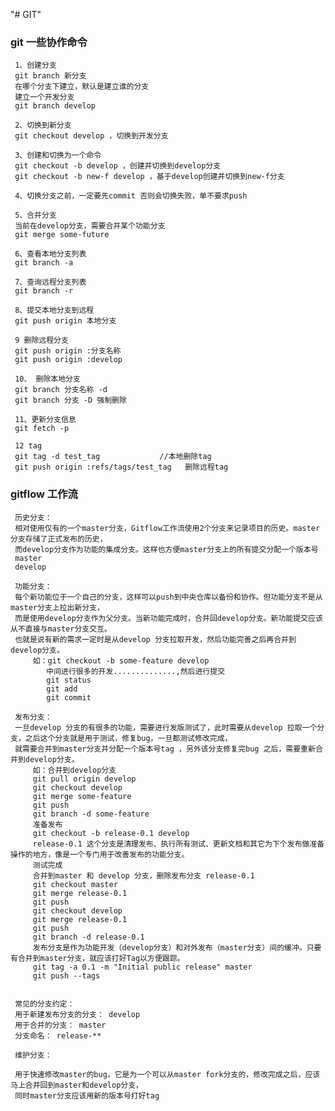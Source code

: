 "# GIT"

### git 一些协作命令
     1、创建分支
     git branch 新分支
     在哪个分支下建立，默认是建立谁的分支
     建立一个开发分支
     git branch develop

     2、切换到新分支
     git checkout develop ，切换到开发分支

     3、创建和切换为一个命令
     git checkout -b develop ，创建并切换到develop分支
     git checkout -b new-f develop ，基于develop创建并切换到new-f分支

     4、切换分支之前，一定要先commit 否则会切换失败，单不要求push

     5、合并分支 
     当前在develop分支，需要合并某个功能分支
     git merge some-future

     6、查看本地分支列表
     git branch -a

     7、查询远程分支列表
     git branch -r

     8、提交本地分支到远程
     git push origin 本地分支

     9 删除远程分支
     git push origin :分支名称
     git push origin :develop

     10、 删除本地分支
     git branch 分支名称 -d
     git branch 分支 -D 强制删除

     11、更新分支信息
     git fetch -p
     
     12 tag
     git tag -d test_tag　　　　　　　　//本地删除tag
     git push origin :refs/tags/test_tag   删除远程tag

### gitflow 工作流
     历史分支：
     相对使用仅有的一个master分支，Gitflow工作流使用2个分支来记录项目的历史。master分支存储了正式发布的历史，
     而develop分支作为功能的集成分支。这样也方便master分支上的所有提交分配一个版本号
     master
     develop

     功能分支：
     每个新功能位于一个自己的分支，这样可以push到中央仓库以备份和协作。但功能分支不是从master分支上拉出新分支，
     而是使用develop分支作为父分支。当新功能完成时，合并回develop分支。新功能提交应该从不直接与master分支交互。
     也就是说有新的需求一定时是从develop 分支拉取开发，然后功能完善之后再合并到develop分支。
         如：git checkout -b some-feature develop
            中间进行很多的开发..............,然后进行提交
            git status
            git add
            git commit

     发布分支：
     一旦develop 分支的有很多的功能，需要进行发版测试了，此时需要从develop 拉取一个分支，之后这个分支就是用于测试，修复bug，一旦都测试修改完成，
     就需要合并到master分支并分配一个版本号tag ，另外该分支修复完bug 之后，需要重新合并到develop分支。
         如：合并到develop分支
         git pull origin develop
         git checkout develop
         git merge some-feature
         git push
         git branch -d some-feature
         准备发布
         git checkout -b release-0.1 develop
         release-0.1 这个分支是清理发布、执行所有测试、更新文档和其它为下个发布做准备操作的地方，像是一个专门用于改善发布的功能分支。
         测试完成
         合并到master 和 develop 分支，删除发布分支 release-0.1
         git checkout master
         git merge release-0.1
         git push
         git checkout develop
         git merge release-0.1
         git push
         git branch -d release-0.1
         发布分支是作为功能开发（develop分支）和对外发布（master分支）间的缓冲。只要有合并到master分支，就应该打好Tag以方便跟踪。
         git tag -a 0.1 -m "Initial public release" master
         git push --tags


     常见的分支约定：
     用于新建发布分支的分支： develop
     用于合并的分支： master
     分支命名： release-**

     维护分支：
     
     用于快速修改master的bug，它是为一个可以从master fork分支的，修改完成之后，应该马上合并回到master和develop分支，
     同时master分支应该用新的版本号打好tag
     







